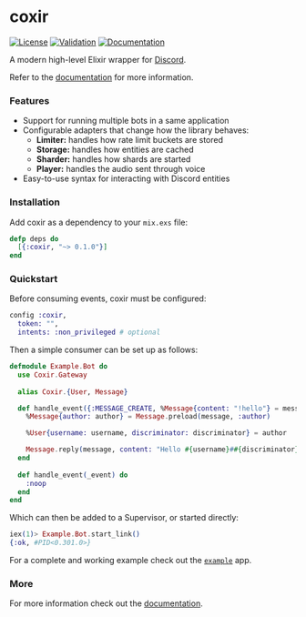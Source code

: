 # coxir

[![License](https://img.shields.io/github/license/satom99/coxir.svg)](https://github.com/satom99/coxir/blob/master/LICENSE)
[![Validation](https://github.com/satom99/coxir2/actions/workflows/validation.yml/badge.svg)](https://github.com/satom99/coxir2/actions/workflows/validation.yml)
[![Documentation](https://github.com/satom99/coxir2/actions/workflows/documentation.yml/badge.svg)](https://github.com/satom99/coxir2/actions/workflows/documentation.yml)

A modern high-level Elixir wrapper for [Discord](https://discord.com).

Refer to the [documentation](https://satom99.github.io/coxir2) for more information.

### Features

- Support for running multiple bots in a same application
- Configurable adapters that change how the library behaves:
  - **Limiter:** handles how rate limit buckets are stored
  - **Storage:** handles how entities are cached
  - **Sharder:** handles how shards are started
  - **Player:** handles the audio sent through voice
- Easy-to-use syntax for interacting with Discord entities

### Installation

Add coxir as a dependency to your `mix.exs` file:

```elixir
defp deps do
  [{:coxir, "~> 0.1.0"}]
end
```

### Quickstart

Before consuming events, coxir must be configured:

```elixir
config :coxir,
  token: "",
  intents: :non_privileged # optional
```

Then a simple consumer can be set up as follows:

```elixir
defmodule Example.Bot do
  use Coxir.Gateway
  
  alias Coxir.{User, Message}

  def handle_event({:MESSAGE_CREATE, %Message{content: "!hello"} = message}) do
    %Message{author: author} = Message.preload(message, :author)

    %User{username: username, discriminator: discriminator} = author

    Message.reply(message, content: "Hello #{username}##{discriminator}!")
  end
  
  def handle_event(_event) do
    :noop
  end
end
```

Which can then be added to a Supervisor, or started directly:

```elixir
iex(1)> Example.Bot.start_link()
{:ok, #PID<0.301.0>}
```

For a complete and working example check out the [`example`](https://github.com/satom99/coxir2/tree/master/example) app.

### More

For more information check out the [documentation](https://satom99.github.io/coxir2).
